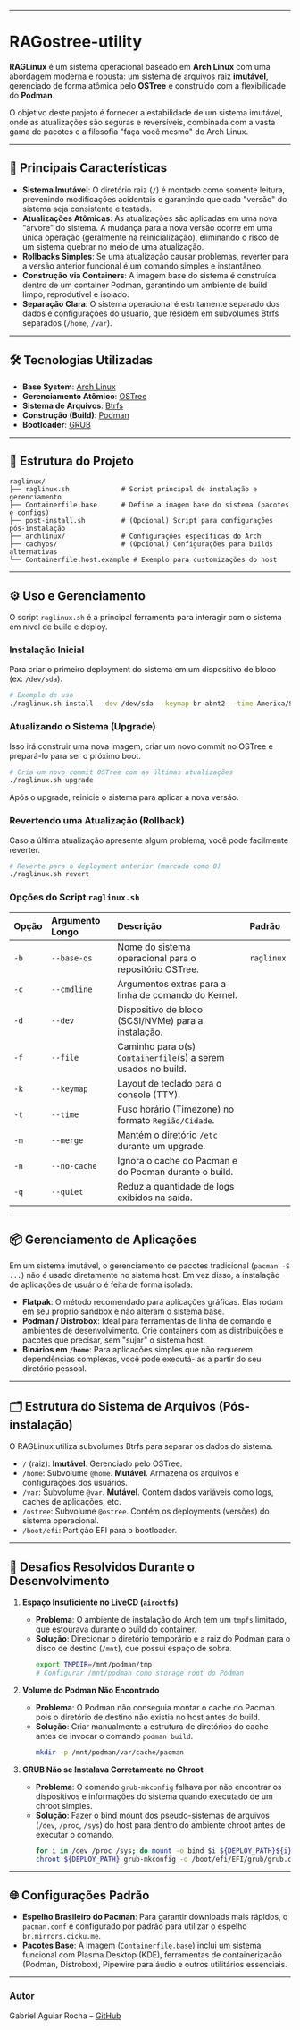 -----

# RAGostree-utility


**RAGLinux** é um sistema operacional baseado em **Arch Linux** com uma abordagem moderna e robusta: um sistema de arquivos raiz **imutável**, gerenciado de forma atômica pelo **OSTree** e construído com a flexibilidade do **Podman**.

O objetivo deste projeto é fornecer a estabilidade de um sistema imutável, onde as atualizações são seguras e reversíveis, combinada com a vasta gama de pacotes e a filosofia "faça você mesmo" do Arch Linux.

-----

## 🌟 Principais Características

  * **Sistema Imutável**: O diretório raiz (`/`) é montado como somente leitura, prevenindo modificações acidentais e garantindo que cada "versão" do sistema seja consistente e testada.
  * **Atualizações Atômicas**: As atualizações são aplicadas em uma nova "árvore" do sistema. A mudança para a nova versão ocorre em uma única operação (geralmente na reinicialização), eliminando o risco de um sistema quebrar no meio de uma atualização.
  * **Rollbacks Simples**: Se uma atualização causar problemas, reverter para a versão anterior funcional é um comando simples e instantâneo.
  * **Construção via Containers**: A imagem base do sistema é construída dentro de um container Podman, garantindo um ambiente de build limpo, reprodutível e isolado.
  * **Separação Clara**: O sistema operacional é estritamente separado dos dados e configurações do usuário, que residem em subvolumes Btrfs separados (`/home`, `/var`).

-----

## 🛠️ Tecnologias Utilizadas

  * **Base System**: [Arch Linux](https://archlinux.org/)
  * **Gerenciamento Atômico**: [OSTree](https://ostreedev.github.io/ostree/)
  * **Sistema de Arquivos**: [Btrfs](https://btrfs.wiki.kernel.org/)
  * **Construção (Build)**: [Podman](https://podman.io/)
  * **Bootloader**: [GRUB](https://www.gnu.org/software/grub/)

-----

## 🚀 Estrutura do Projeto

```
raglinux/
├── raglinux.sh             # Script principal de instalação e gerenciamento
├── Containerfile.base      # Define a imagem base do sistema (pacotes e configs)
├── post-install.sh         # (Opcional) Script para configurações pós-instalação
├── archlinux/              # Configurações específicas do Arch
├── cachyos/                # (Opcional) Configurações para builds alternativas
└── Containerfile.host.example # Exemplo para customizações do host
```

-----

## ⚙️ Uso e Gerenciamento

O script `raglinux.sh` é a principal ferramenta para interagir com o sistema em nível de build e deploy.

### Instalação Inicial

Para criar o primeiro deployment do sistema em um dispositivo de bloco (ex: `/dev/sda`).

```bash
# Exemplo de uso
./raglinux.sh install --dev /dev/sda --keymap br-abnt2 --time America/Sao_Paulo
```

### Atualizando o Sistema (Upgrade)

Isso irá construir uma nova imagem, criar um novo commit no OSTree e prepará-lo para ser o próximo boot.

```bash
# Cria um novo commit OSTree com as últimas atualizações
./raglinux.sh upgrade
```

Após o upgrade, reinicie o sistema para aplicar a nova versão.

### Revertendo uma Atualização (Rollback)

Caso a última atualização apresente algum problema, você pode facilmente reverter.

```bash
# Reverte para o deployment anterior (marcado como 0)
./raglinux.sh revert
```

### Opções do Script `raglinux.sh`

| Opção | Argumento Longo | Descrição | Padrão |
| :--- | :--- | :--- |:--- |
| `-b` | `--base-os` | Nome do sistema operacional para o repositório OSTree. | `raglinux` |
| `-c` | `--cmdline` | Argumentos extras para a linha de comando do Kernel. | |
| `-d` | `--dev` | Dispositivo de bloco (SCSI/NVMe) para a instalação. | |
| `-f` | `--file` | Caminho para o(s) `Containerfile`(s) a serem usados no build. | |
| `-k` | `--keymap` | Layout de teclado para o console (TTY). | |
| `-t` | `--time` | Fuso horário (Timezone) no formato `Região/Cidade`. | |
| `-m` | `--merge` | Mantém o diretório `/etc` durante um upgrade. | |
| `-n` | `--no-cache` | Ignora o cache do Pacman e do Podman durante o build. | |
| `-q` | `--quiet` | Reduz a quantidade de logs exibidos na saída. | |

-----

## 📦 Gerenciamento de Aplicações

Em um sistema imutável, o gerenciamento de pacotes tradicional (`pacman -S ...`) não é usado diretamente no sistema host. Em vez disso, a instalação de aplicações de usuário é feita de forma isolada:

  * **Flatpak**: O método recomendado para aplicações gráficas. Elas rodam em seu próprio sandbox e não alteram o sistema base.
  * **Podman / Distrobox**: Ideal para ferramentas de linha de comando e ambientes de desenvolvimento. Crie containers com as distribuições e pacotes que precisar, sem "sujar" o sistema host.
  * **Binários em `/home`**: Para aplicações simples que não requerem dependências complexas, você pode executá-las a partir do seu diretório pessoal.

-----

## 🗂️ Estrutura do Sistema de Arquivos (Pós-instalação)

O RAGLinux utiliza subvolumes Btrfs para separar os dados do sistema.

  * `/` (raiz): **Imutável**. Gerenciado pelo OSTree.
  * `/home`: Subvolume `@home`. **Mutável**. Armazena os arquivos e configurações dos usuários.
  * `/var`: Subvolume `@var`. **Mutável**. Contém dados variáveis como logs, caches de aplicações, etc.
  * `/ostree`: Subvolume `@ostree`. Contém os deployments (versões) do sistema operacional.
  * `/boot/efi`: Partição EFI para o bootloader.

-----

## 🧠 Desafios Resolvidos Durante o Desenvolvimento

1.  **Espaço Insuficiente no LiveCD (`airootfs`)**

      * **Problema**: O ambiente de instalação do Arch tem um `tmpfs` limitado, que estourava durante o build do container.
      * **Solução**: Direcionar o diretório temporário e a raiz do Podman para o disco de destino (`/mnt`), que possui espaço de sobra.
        ```bash
        export TMPDIR=/mnt/podman/tmp
        # Configurar /mnt/podman como storage root do Podman
        ```

2.  **Volume do Podman Não Encontrado**

      * **Problema**: O Podman não conseguia montar o cache do Pacman pois o diretório de destino não existia no host antes do build.
      * **Solução**: Criar manualmente a estrutura de diretórios do cache antes de invocar o comando `podman build`.
        ```bash
        mkdir -p /mnt/podman/var/cache/pacman
        ```

3.  **GRUB Não se Instalava Corretamente no Chroot**

      * **Problema**: O comando `grub-mkconfig` falhava por não encontrar os dispositivos e informações do sistema quando executado de um chroot simples.
      * **Solução**: Fazer o bind mount dos pseudo-sistemas de arquivos (`/dev`, `/proc`, `/sys`) do host para dentro do ambiente chroot antes de executar o comando.
        ```bash
        for i in /dev /proc /sys; do mount -o bind $i ${DEPLOY_PATH}${i}; done
        chroot ${DEPLOY_PATH} grub-mkconfig -o /boot/efi/EFI/grub/grub.cfg
        ```

-----

## 🌐 Configurações Padrão

  * **Espelho Brasileiro do Pacman**: Para garantir downloads mais rápidos, o `pacman.conf` é configurado por padrão para utilizar o espelho `br.mirrors.cicku.me`.
  * **Pacotes Base**: A imagem (`Containerfile.base`) inclui um sistema funcional com Plasma Desktop (KDE), ferramentas de containerização (Podman, Distrobox), Pipewire para áudio e outros utilitários essenciais.

-----

### Autor

Gabriel Aguiar Rocha – [GitHub](https://github.com/gabrielrocha)
